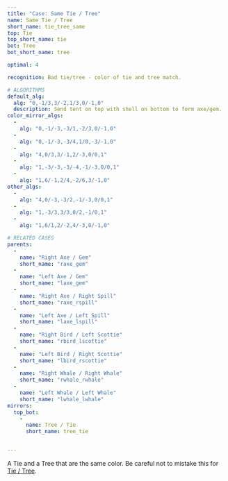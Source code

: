 ```yaml
---
title: "Case: Same Tie / Tree"
name: Same Tie / Tree
short_name: tie_tree_same
top: Tie
top_short_name: tie
bot: Tree
bot_short_name: tree

optimal: 4

recognition: Bad tie/tree - color of tie and tree match.

# ALGORITHMS
default_alg:
  alg: "0,-1/3,3/-2,1/3,0/-1,0"
  description: Send tent on top with shell on bottom to form axe/gem.
color_mirror_algs:
  -
    alg: "0,-1/-3,-3/1,-2/3,0/-1,0"
  -
    alg: "0,-1/-3,-3/4,1/0,-3/-1,0"
  -
    alg: "4,0/3,3/-1,2/-3,0/0,1"
  -
    alg: "1,-3/-3,-3/-4,-1/-3,0/0,1"
  -
    alg: "1,6/-1,2/4,-2/6,3/-1,0"
other_algs:
  -
    alg: "4,0/-3,-3/2,-1/-3,0/0,1"
  -
    alg: "1,-3/3,3/3,0/2,-1/0,1"
  -
    alg: "1,6/1,2/-2,4/-3,0/-1,0"

# RELATED CASES
parents:
  -
    name: "Right Axe / Gem"
    short_name: "raxe_gem"
  -
    name: "Left Axe / Gem"
    short_name: "laxe_gem"
  -
    name: "Right Axe / Right Spill"
    short_name: "raxe_rspill"
  -
    name: "Left Axe / Left Spill"
    short_name: "laxe_lspill"
  -
    name: "Right Bird / Left Scottie"
    short_name: "rbird_lscottie"
  -
    name: "Left Bird / Right Scottie"
    short_name: "lbird_rscottie"
  -
    name: "Right Whale / Right Whale"
    short_name: "rwhale_rwhale"
  -
    name: "Left Whale / Left Whale"
    short_name: "lwhale_lwhale"
mirrors:
  top_bot:
    -
      name: Tree / Tie
      short_name: tree_tie


---
```


A Tie and a Tree that are the same color.  Be careful not to mistake this for [Tie / Tree](tie_tree).

